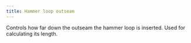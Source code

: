 ```yaml
---
title: Hammer loop outseam
---
```


Controls how far down the outseam the hammer loop is inserted. Used for calculating its length.
